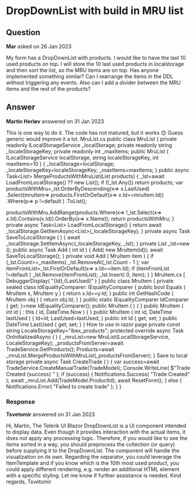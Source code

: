 # DropDownList with build in MRU list

## Question

**Mar** asked on 26 Jan 2023

My form has a DropDownList with products. I would like to have the last 10 used products on top. I will store the 10 last used products in localstorage and then sort the list, so the MRU items are on top. Has anyone implemented something similar? Can I rearrange the items in the DDL without triggering any events. Also can I add a divider between the MRU items and the rest of the products?

## Answer

**Martin Herløv** answered on 31 Jan 2023

This is one way to do it. The code has not matured, but it works 😊 Guess generic would improve it a lot. MruList.cs public class MruList { private readonly ILocalStorageService _localStorage; private readonly string _localeStorageKey; private readonly int _maxItems; public MruList ( ILocalStorageService localStorage, string localeStorageKey, int maxItems=10 ) {
_localStorage=localStorage;
_localeStorageKey=localeStorageKey;
_maxItems=maxItems;
} public async Task<List<Product>> MergeProductsWithMruList(List<Product> products)
{
_lst=await LoadFromLocalStorage() ?? new List<MruItem>(); if (!_lst.Any()) return products; var productsWithMru=_lst.OrderByDescending(x=> x.LastUsed)
.Select(mruItem=> products.FirstOrDefault(x=> x.Id==mruItem.Id))
.Where(p=> p !=default )
.ToList();

productsWithMru.AddRange(products.Where(x=> !_lst.Select(x=> x.Id).Contains(x.Id)).OrderBy(x=> x.Name)); return productsWithMru;
} private async Task<List<MruItem>> LoadFromLocalStorage()
{ return await _localStorage.GetItemAsync<List<MruItem>>(_localeStorageKey);
} private async Task SaveToLocalStorage ( ) { await _localStorage.SetItemAsync(_localeStorageKey, _lst);
} private List<MruItem> _lst=new (); public async Task Add ( int id ) {
Add( new MruItem(id)); await SaveToLocalStorage();
} private void Add ( MruItem item ) { if (_lst.Count>=_maxItems) _lst.RemoveAt(_lst.Count - 1 ); var itemFromList=_lst.FirstOrDefault(x=> x.Id==item.Id); if (itemFromList !=default ) _lst.Remove(itemFromList);
_lst.Insert( 0, item);
}
} MruItem.cs [ DebuggerDisplay( "{Id},{LastUsed}" ) ] public class MruItem { private sealed class IdEqualityComparer: IEqualityComparer <MruItem>
{ public bool Equals ( MruItem x, MruItem y ) { return x.Id==y.Id;
} public int GetHashCode ( MruItem obj ) { return obj.Id;
}
} public static IEqualityComparer<MruItem> IdComparer { get; }=new IdEqualityComparer(); public MruItem ( ) {
} public MruItem ( int id ) : this ( id, DateTime.Now ) {
} public MruItem ( int id, DateTime lastUsed ) {
Id=id;
LastUsed=lastUsed;
} public int Id { get; set; } public DateTime LastUsed { get; set; }
} How to use in razor page private const string LocaleStorageKey="ibex_products"; protected override async Task OnInitializedAsync ( ) {
_mruList=new MruList(LocalStorageService, LocaleStorageKey);
_productsFromServer=await TradeService.GetProducts();
Products=await _mruList.MergeProductsWithMruList(_productsFromServer);
} Save to local storage private async Task CreateTrade ( ) { var success=await TradeService.CreateManualTrade(TradeModel);
Console.WriteLine( $"Trade Created {success} " ); if (success)
{
Notifications.Success( "Trade Created" ); await _mruList.Add(TradeModel.ProductId); await ResetForm();
} else {
Notifications.Error( "Failed to create trade" );
}
}

### Response

**Tsvetomir** answered on 31 Jan 2023

Hi, Martin, The Telerik UI Blazor DropDownList is a UI component intended to display data. Even though it provides interaction with the actual items, it does not apply any processing logic. Therefore, if you would like to see the items sorted in a way, you should preprocess the collection (or query) before supplying it to the DropDownList. The component will handle the visualization on its own. Regarding the separator, you could leverage the ItemTemplate and if you know which is the 10th most used product, you could apply different rendering, e.g. render an additional HTML element with a specific styling. Let me know if further assistance is needed. Kind regards, Tsvetomir
